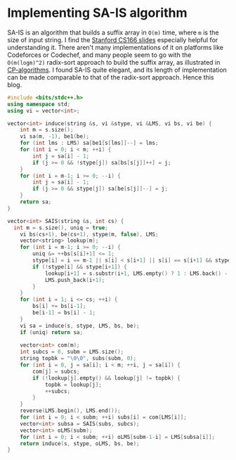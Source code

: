 # Implementing SA-IS algorithm
SA-IS is an algorithm that builds a suffix array in `O(m)` time, where `m` is the size of input string. I find the [Stanford CS166 slides](http://web.stanford.edu/class/cs166/lectures/04/Small04.pdf) especially helpful for understanding it. There aren't many implementations of it on platforms like Codeforces or Codechef, and many people seem to go with the `O(m(logm)^2)` radix-sort approach to build the suffix array, as illustrated in [CP-algorithms](https://cp-algorithms.com/string/suffix-array.html). I found SA-IS quite elegant, and its length of implementation can be made comparable to that of the radix-sort approach. Hence this blog.

```cpp
#include <bits/stdc++.h>
using namespace std;
using vi = vector<int>;

vector<int> induce(string &s, vi &stype, vi &LMS, vi bs, vi be) {
	int m = s.size();
	vi sa(m, -1), be1(be);
	for (int lms : LMS) sa[be1[s[lms]]--] = lms;
	for (int i = 0; i < m; ++i) {
		int j = sa[i] - 1;
		if (j >= 0 && !stype[j]) sa[bs[s[j]]++] = j; 
	}
	for (int i = m-1; i >= 0; --i) {
		int j = sa[i] - 1;
		if (j >= 0 && stype[j]) sa[be[s[j]]--] = j;
	}
	return sa;
}

vector<int> SAIS(string &s, int cs) {
  int m = s.size(), uniq = true;
	vi bs(cs+1), be(cs+1), stype(m, false), LMS;
	vector<string> lookup(m);
	for (int i = m-1; i >= 0; --i) {
		uniq &= ++bs[s[i]+1] <= 1;
		stype[i] = i == m-1 || s[i] < s[i+1] || s[i] == s[i+1] && stype[i+1]; 
		if (!stype[i] && stype[i+1]) {
			lookup[i+1] = s.substr(i+1, LMS.empty() ? 1 : LMS.back() - i);
			LMS.push_back(i+1);
		}
	}
	for (int i = 1; i <= cs; ++i) {
		bs[i] += bs[i-1];
		be[i-1] = bs[i] - 1;
	}
	vi sa = induce(s, stype, LMS, bs, be);
	if (uniq) return sa;
	
	vector<int> com(m);
	int subcs = 0, subm = LMS.size();
	string topbk = "\0\0", subs(subm, 0);
	for (int i = 0, j = sa[i]; i < m; ++i, j = sa[i]) {
		com[j] = subcs;
		if (!lookup[j].empty() && lookup[j] != topbk) {
			topbk = lookup[j];
			++subcs;
		}
	}
	reverse(LMS.begin(), LMS.end());
	for (int i = 0; i < subm; ++i) subs[i] = com[LMS[i]];
	vector<int> subsa = SAIS(subs, subcs);
	vector<int> oLMS(subm);
	for (int i = 0; i < subm; ++i) oLMS[subm-1-i] = LMS[subsa[i]];
	return induce(s, stype, oLMS, bs, be);
}

```
